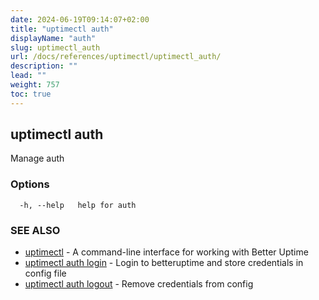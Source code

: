 ```yaml
---
date: 2024-06-19T09:14:07+02:00
title: "uptimectl auth"
displayName: "auth"
slug: uptimectl_auth
url: /docs/references/uptimectl/uptimectl_auth/
description: ""
lead: ""
weight: 757
toc: true
---
```

## uptimectl auth

Manage auth

### Options

```
  -h, --help   help for auth
```

### SEE ALSO

* [uptimectl](/docs/references/uptimectl/uptimectl/)	 - A command-line interface for working with Better Uptime
* [uptimectl auth login](/docs/references/uptimectl/uptimectl_auth_login/)	 - Login to betteruptime and store credentials in config file
* [uptimectl auth logout](/docs/references/uptimectl/uptimectl_auth_logout/)	 - Remove credentials from config

